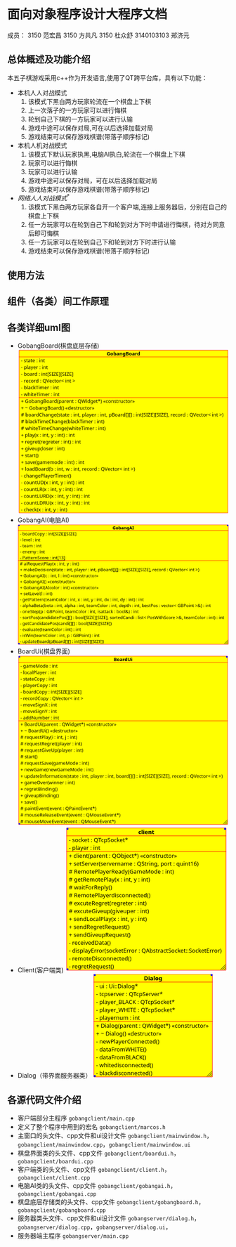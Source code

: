 # 面向对象程序设计大程序文档
成员：
3150 范宏昌 
3150 方共凡
3150 杜众舒 
3140103103 郑济元 

## 总体概述及功能介绍
本五子棋游戏采用c++作为开发语言,使用了QT跨平台库，具有以下功能：
- 本机人人对战模式
	1. 该模式下黑白两方玩家轮流在一个棋盘上下棋
	2. 上一次落子的一方玩家可以进行悔棋
	3. 轮到自己下棋的一方玩家可以进行认输
	4. 游戏中途可以保存对局,可在以后选择加载对局
	5. 游戏结束可以保存游戏棋谱(带落子顺序标记)
- 本机人机对战模式
	1. 该模式下默认玩家执黑,电脑AI执白,轮流在一个棋盘上下棋
	2. 玩家可以进行悔棋
	3. 玩家可以进行认输
	4. 游戏中途可以保存对局，可在以后选择加载对局
	5. 游戏结束可以保存游戏棋谱(带落子顺序标记)
- $网络人人对战模式^*$
	1. 该模式下黑白两方玩家各自开一个客户端,连接上服务器后，分别在自己的棋盘上下棋
	2. 任一方玩家可以在轮到自己下和轮到对方下时申请进行悔棋，待对方同意后即可悔棋
	3. 任一方玩家可以在轮到自己下和轮到对方下时进行认输
	4. 游戏结束可以保存游戏棋谱(带落子顺序标记)

## 使用方法

## 组件（各类）间工作原理

## 各类详细uml图
- GobangBoard(棋盘底层存储)
![gobangboard.png](./uml_png/gobangboard.png)
- GobangAI(电脑AI)
![gobangai.png](./uml_png/gobangai.png)
- BoardUi(棋盘界面)
![boardui.png](./uml_png/boardui.png)
- Client(客户端类)
![client.png](./uml_png/client.png)
- Dialog（带界面服务器类）
![server.png](./uml_png/server.png)
## 各源代码文件介绍
- 客户端部分主程序
`gobangclient/main.cpp`
- 定义了整个程序中用到的宏名
`gobangclient/marcos.h`
- 主窗口的头文件、cpp文件和ui设计文件
`gobangclient/mainwindow.h`，`gobangclient/mainwindow.cpp`，`gobangclient/mainwindow.ui`
- 棋盘界面类的头文件、cpp文件
`gobangclient/boardui.h`，`gobangclient/boardui.cpp`
- 客户端类的头文件、cpp文件
`gobangclient/client.h`，`gobangclient/client.cpp`
- 电脑AI类的头文件、cpp文件
`gobangclient/gobangai.h`，`gobangclient/gobangai.cpp`
- 棋盘底层存储类的头文件、cpp文件
`gobangclient/gobangboard.h`，`gobangclient/gobangboard.cpp`
- 服务器类头文件、cpp文件和ui设计文件
`gobangserver/dialog.h`，`gobangserver/dialog.cpp`，`gobangserver/dialog.ui`，
- 服务器端主程序
`gobangserver/main.cpp`

